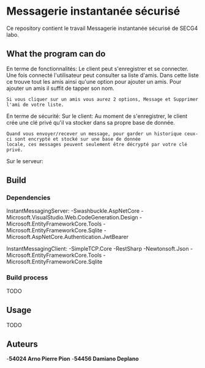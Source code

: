 # Messagerie instantanée sécurisé

Ce repository contient le travail Messagerie instantanée sécurisé de SECG4 labo.

## What the program can do
En terme de fonctionnalités:
    Le client peut s'enregistrer et se connecter. 
    Une fois connecté l'utilisateur peut consulter sa liste d'amis.
    Dans cette liste ce trouve tout les amis ainsi qu'une option pour ajouter un amis.
    Pour ajouter un amis il suffit de tapper son nom.

    Si vous cliquer sur un amis vous aurez 2 options, Message et Supprimer l'ami de votre liste.

En terme de sécurité:
Sur le client:
    Au moment de s'enregistrer, le client crée une clé privé qu'il va stocker dans sa propre base de donnée.

    Quand vous envoyer/recever un message, pour garder un historique ceux-ci sont encrypté et stocké sur une base de donnée
    locale, ces messages peuvent seulement être décrypté par votre clé privé.

Sur le serveur:
    

## Build

### Dependencies
InstantMessagingServer:
    -Swashbuckle.AspNetCore
    -Microsoft.VisualStudio.Web.CodeGeneration.Design
    -Microsoft.EntityFrameworkCore.Tools
    -Microsoft.EntityFrameworkCore.Sqlite
    -Microsoft.AspNetCore.Authentication.JwtBearer

InstantMessagingClient:
    -SimpleTCP.Core
    -RestSharp
    -Newtonsoft.Json
    -Microsoft.EntityFrameworkCore.Tools
    -Microsoft.EntityFrameworkCore.Sqlite

### Build process
TODO

## Usage
TODO

## Auteurs
-**54024 Arno Pierre Pion**
-**54456 Damiano Deplano**
